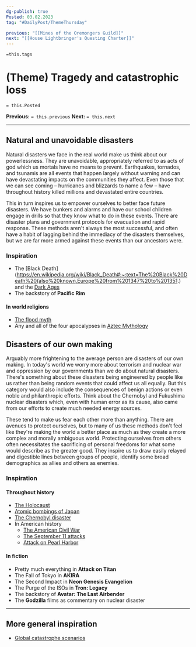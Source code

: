 ```yaml
---
dg-publish: true
Posted: 03.02.2023
tag: "#DailyPost/ThemeThursday"

previous: "[[Mines of the Oremongers Guild]]"
next: "[[House Lightbringer's Questing Charter]]"
---
```

`=this.tags` 
# (Theme) Tragedy and catastrophic loss
`= this.Posted`

**Previous:** `= this.previous`
**Next:** `= this.next`

---

## Natural and unavoidable disasters

Natural disasters we face in the real world make us think about our powerlessness. They are unavoidable, appropriately referred to as acts of god which us mortals have no means to prevent. Earthquakes, tornados, and tsunamis are all events that happen largely without warning and can have devastating impacts on the communities they affect. Even those that we can see coming – hurricanes and blizzards to name a few – have throughout history killed millions and devastated entire countries.

This in turn inspires us to empower ourselves to better face future disasters. We have bunkers and alarms and have our school children engage in drills so that they know what to do in these events. There are disaster plans and government protocols for evacuation and rapid response. These methods aren't always the most successful, and often have a habit of lagging behind the immediacy of the disasters themselves, but we are far more armed against these events than our ancestors were.

### Inspiration
- The [Black Death](https://en.wikipedia.org/wiki/Black_Death#:~:text=The%20Black%20Death%20(also%20known,Europe%20from%201347%20to%201351.) and the [Dark Ages](https://en.wikipedia.org/wiki/Dark_Ages_(historiography))
- The backstory of **Pacific Rim**

#### In world religions
- [The flood myth](https://en.wikipedia.org/wiki/Flood_myth)
- Any and all of the four apocalypses in [Aztec Mythology](https://en.wikipedia.org/wiki/Aztec_mythology)

## Disasters of our own making

Arguably more frightening to the average person are disasters of our own making. In today's world we worry more about terrorism and nuclear war and oppression by our governments than we do about natural disasters. There's something about these disasters being engineered by people like us rather than being random events that could affect us all equally. But this category would also include the consequences of benign actions or even noble and philanthropic efforts. Think about the Chernobyl and Fukushima nuclear disasters which, even with human error as its cause, also came from our efforts to create much needed energy sources.

These tend to make us fear each other more than anything. There are avenues to protect ourselves, but to many of us these methods don't feel like they're making the world a better place as much as they create a more complex and morally ambiguous world. Protecting ourselves from others often necessitates the sacrificing of personal freedoms for what some would describe as the greater good. They inspire us to draw easily relayed and digestible lines between groups of people, identify some broad demographics as allies and others as enemies.

### Inspiration
#### Throughout history
- [The Holocaust](https://en.wikipedia.org/wiki/The_Holocaust)
- [Atomic bombings of Japan](https://en.wikipedia.org/wiki/Atomic_bombings_of_Hiroshima_and_Nagasaki#:~:text=The%20two%20bombings%20killed%20between,declaration%20of%20war%20against%20Japan.)
- [The Chernobyl disaster](https://en.wikipedia.org/wiki/Chernobyl_disaster)
- In American history
	- [The American Civil War](https://en.wikipedia.org/wiki/American_Civil_War)
	- [The September 11 attacks](https://en.wikipedia.org/wiki/September_11_attacks)
	- [Attack on Pearl Harbor](https://en.wikipedia.org/wiki/Attack_on_Pearl_Harbor)

#### In fiction
- Pretty much everything in **Attack on Titan**
- The Fall of Tokyo in **AKIRA**
- The Second Impact in **Neon Genesis Evangelion**
- The Purge of the ISOs in **Tron: Legacy**
- The backstory of **Avatar: The Last Airbender**
- The **Godzilla** films as commentary on nuclear disaster

---

## More general inspiration
- [Global catastrophe scenarios](https://en.wikipedia.org/wiki/Global_catastrophe_scenarios)